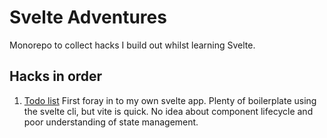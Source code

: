 # Svelte Adventures

Monorepo to collect hacks I build out whilst learning Svelte.

## Hacks in order

1. [Todo list](./todo-list-basic) First foray in to my own svelte app. Plenty of boilerplate using the svelte cli, but vite is quick. No idea about component lifecycle and poor understanding of state management.
